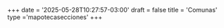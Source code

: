 +++
date = '2025-05-28T10:27:57-03:00'
draft = false
title = 'Comunas'
type ='mapotecasecciones'
+++
